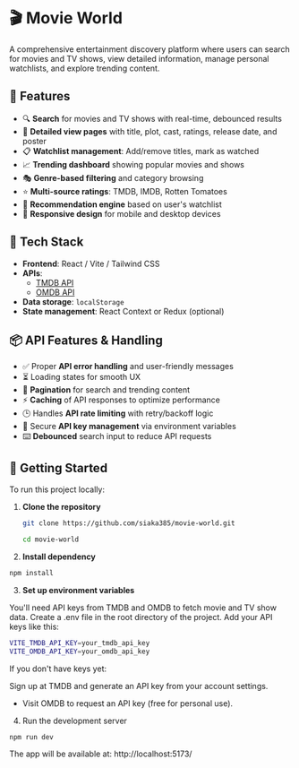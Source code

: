 # 🎬 Movie World

A comprehensive entertainment discovery platform where users can search for movies and TV shows, view detailed information, manage personal watchlists, and explore trending content.

## 🌟 Features

- 🔍 **Search** for movies and TV shows with real-time, debounced results
- 📄 **Detailed view pages** with title, plot, cast, ratings, release date, and poster
- 📋 **Watchlist management**: Add/remove titles, mark as watched
- 📈 **Trending dashboard** showing popular movies and shows
- 🎭 **Genre-based filtering** and category browsing
- ⭐ **Multi-source ratings**: TMDB, IMDB, Rotten Tomatoes
- 🤖 **Recommendation engine** based on user's watchlist
- 📱 **Responsive design** for mobile and desktop devices

## 🔧 Tech Stack

- **Frontend**: React / Vite / Tailwind CSS
- **APIs**: 
  - [TMDB API](https://www.themoviedb.org/documentation/api)
  - [OMDB API](https://www.omdbapi.com/)
- **Data storage**: `localStorage`
- **State management**: React Context or Redux (optional)

## 📦 API Features & Handling

- ✅ Proper **API error handling** and user-friendly messages
- ⏳ Loading states for smooth UX
- 📄 **Pagination** for search and trending content
- ⚡ **Caching** of API responses to optimize performance
- 🕒 Handles **API rate limiting** with retry/backoff logic
- 🔐 Secure **API key management** via environment variables
- ⌨️ **Debounced** search input to reduce API requests


## 🚀 Getting Started

To run this project locally:

1. **Clone the repository**
   ```bash
   git clone https://github.com/siaka385/movie-world.git

   cd movie-world

    ```

2. **Install dependency**

```bash
npm install
```

3. **Set up environment variables**

You'll need API keys from TMDB and OMDB to fetch movie and TV show data.
    Create a .env file in the root directory of the project.
    Add your API keys like this:
```bash
VITE_TMDB_API_KEY=your_tmdb_api_key
VITE_OMDB_API_KEY=your_omdb_api_key
 ```

If you don't have keys yet:

Sign up at TMDB and generate an API key from your account settings.

- Visit OMDB to request an API key (free for personal use).

4. Run the development server
```bash
npm run dev
```

The app will be available at: http://localhost:5173/